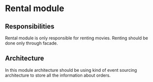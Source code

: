 # Rental module

## Responsibilities
Rental module is only responsible for renting movies. Renting should be done only through facade.

## Architecture
In this module architecture should be using kind of event sourcing architecture to store all the 
information about orders.